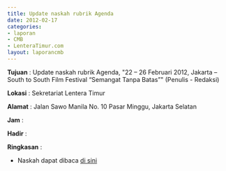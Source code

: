 ```yaml
---
title: Update naskah rubrik Agenda
date: 2012-02-17
categories:
- laporan
- CMB
- LenteraTimur.com
layout: laporancmb
---
```


**Tujuan** : Update naskah rubrik Agenda, "22 – 26 Februari 2012, Jakarta – South to South Film Festival “Semangat Tanpa Batas”" (Penulis - Redaksi)

**Lokasi** : Sekretariat Lentera Timur 

**Alamat** : Jalan Sawo Manila No. 10 Pasar Minggu, Jakarta Selatan

**Jam** : 

**Hadir** :  


**Ringkasan** : 
* Naskah dapat dibaca [di sini](http://www.lenteratimur.com/22-%E2%80%93-26-februari-2012-jakarta-south-to-south-film-festival-%E2%80%9Csemangat-tanpa-batas%E2%80%9D/)

